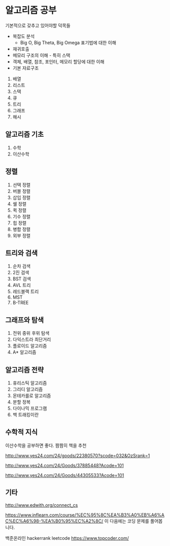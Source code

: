 # 알고리즘 공부

 기본적으로 갖추고 있어야할 덕목들

* 복잡도 분석
  * Big O, Big Theta, Big Omega 표기법에 대한 이해
* 재귀호출
* 메모리 구조의 이해 - 특히 스택
* 객체, 배열, 참조, 포인터, 메모리 할당에 대한 이해
* 기본 자료구조
1. 배열
2. 리스트
3. 스택
4. 큐
5. 트리
6. 그래프
7. 해시

## 알고리즘 기초
1. 수학
2. 이산수학

## 정렬
1. 선택 정렬
2. 버블 정렬
3. 삽입 정렬
4. 쉘 정렬
5. 퀵 정렬
6. 기수 정렬
7. 힙 정렬
8. 병합 정렬
9. 외부 정렬

## 트리와 검색
1. 순차 검색
2. 2진 검색
3. BST 검색
4. AVL 트리
5. 레드블랙 트리
6. MST
7. B-TREE

## 그래프와 탐색
1. 전위 중위 후위 탐색
2. 다익스트라 최단거리
3. 플로이드 알고리즘
4. A* 알고리즘

## 알고리즘 전략
1. 휴리스틱 알고리즘
2. 그리디 알고리즘
3. 몬테카를로 알고리즘
4. 분할 정복
5. 다이나믹 프로그램
6. 백 트래킹이란

## 수학적 지식
이산수학을 공부하면 좋다.
짬짬히 책을 추천

http://www.yes24.com/24/goods/22380570?scode=032&OzSrank=1

http://www.yes24.com/24/Goods/37885448?Acode=101

http://www.yes24.com/24/Goods/44305533?Acode=101

## 기타

http://www.edwith.org/connect_cs

https://www.inflearn.com/course/%EC%95%8C%EA%B3%A0%EB%A6%AC%EC%A6%98-%EA%B0%95%EC%A2%8C/
이 다음에는 코딩 문제를 풀어봅니다.

백준온라인
hackerrank
leetcode
https://www.topcoder.com/
